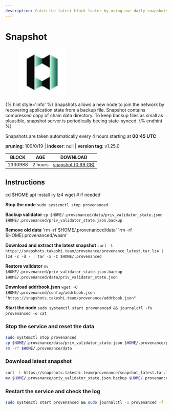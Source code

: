```yaml
---
description: Catch the latest block faster by using our daily snapshots.
---
```


# Snapshot

<figure><img src="https://github.com/takeshi-val/Logo/raw/main/provenance.png" width="150" alt=""><figcaption></figcaption></figure>

{% hint style='info' %}
Snapshots allows a new node to join the network by recovering application state from a backup file. 
Snapshot contains compressed copy of chain data directory. To keep backup files as small as plausible, 
snapshot server is periodically beeing state-synced.
{% endhint %}

Snapshots are taken automatically every 4 hours starting at **00:45 UTC**

**pruning**: 100/0/19 | **indexer**: null | **version tag**: v1.25.0

| BLOCK             | AGE             | DOWNLOAD                                                                                            |
| ----------------- | --------------- | --------------------------------------------------------------------------------------------------- |
| 1330988 | 2 hours | [snapshot (0.99 GB)](https://snapshots.takeshi.team/provenance/provenance_latest.tar.lz4) |

## Instructions

cd $HOME
apt install -y lz4 wget  # if needed`

**Stop the node**
`sudo systemctl stop provenanced`

**Backup validator**
`cp $HOME/.provenanced/data/priv_validator_state.json $HOME/.provenanced/priv_validator_state.json.backup`

**Remove old data**
'rm -rf $HOME/.provenanced/data'
'rm -rf $HOME/.provenanced/wasm'

**Download and extract the latest snapshot**
`curl -L https://snapshots.takeshi.team/provenance/provenance_latest.tar.lz4 | lz4 -c -d - | tar -x -C $HOME/.provenanced`

**Restore validator**
`mv $HOME/.provenanced/priv_validator_state.json.backup $HOME/.provenanced/data/priv_validator_state.json`

**Download addrbook.json**
`wget -O $HOME/.provenanced/config/addrbook.json "https://snapshots.takeshi.team/provenance/addrbook.json"`

**Start the node**
`sudo systemctl start provenanced && journalctl -fu provenanced -o cat`

### Stop the service and reset the data

```bash
sudo systemctl stop provenanced
cp $HOME/.provenance/data/priv_validator_state.json $HOME/.provenance/priv_validator_state.json.backup
rm -rf $HOME/.provenance/data
```

### Download latest snapshot

```bash
curl -L https://snapshots.takeshi.team/provenance/snapshot_latest.tar.lz4 | tar -Ilz4 -xf - -C $HOME/.provenance
mv $HOME/.provenance/priv_validator_state.json.backup $HOME/.provenance/data/priv_validator_state.json
```

### Restart the service and check the log

```bash
sudo systemctl start provenanced && sudo journalctl -u provenanced -f --no-hostname -o cat
```
